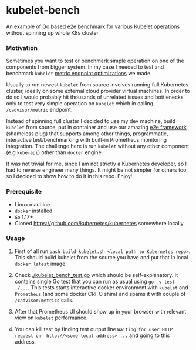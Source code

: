 # kubelet-bench

An example of Go based e2e benchmark for various Kubelet operations without spinning up whole K8s cluster.

### Motivation

Sometimes you want to test or benchmark simple operation on one of the components from bigger system. In my case I needed to test and benchmark `kubelet` [metric endpoint optimizations](https://github.com/google/cadvisor/pull/2974) we made.

Usually to run newest `kubelet` from source involves running full Kubernetes cluster, ideally on some external cloud provider virtual machines. In order to do so I would probably hit thousands of unrelated issues and bottlenecks only to test very simple operation on `kubelet` which in calling `/cadvisor/metric` endpoint.

Instead of spinning full cluster I decided to use my dev machine, build `kubelet` from source, put in container and use our amazing [e2e framework](https://github.com/efficientgo/e2e) (shameless plug) that supports among other things, programmatic, interactive test/benchmarking with built-in Prometheus monitoring integration. The challenge here is run `kubelet` without any other component (e.g `kube-api`) other than `docker` engine.

It was not trivial for me, since I am not strictly a Kubernetes developer, so I had to reverse engineer many things. It might be not simpler for others too, so I decided to show how to do it in this repo. Enjoy!

### Prerequisite

* Linux machine
* `docker` installed
* `Go` 1.17+
* Cloned https://github.com/kubernetes/kubernetes somewhere locally.

### Usage

1. First of all run `bash build-kubelet.sh <local path to Kubernetes repo>`. This should build kubelet from the source you have and put that in local `docker:latest` image.

2. Check [./kubelet_bench_test.go](./kubelet_bench_test.go) which should be self-explanatory. It contains single Go test that you can run as usual using `go -v test ./...`. This tests starts interactive docker environment with `kubelet` and `Prometheus` (and some docker CRI-O shim) and spams it with couple of `/cadvisor/metrics` calls.

3. After that Prometheus UI should show up in your browser with relevant view on `kubelet` performance.

4. You can kill test by finding test output line `Waiting for user HTTP request on  http://<some local address> ...` and going to this address.
